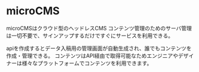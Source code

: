 # microCMS

microCMSはクラウド型のヘッドレスCMS
コンテンツ管理のためのサーバ管理は一切不要で、サインアップするだけですぐにサービスを利用できる。

apiを作成するとデータ入稿用の管理画面が自動生成され、誰でもコンテンツを作成・管理できる。
コンテンツはAPI経由で取得可能なためエンジニアやデザイナーは様々なプラットフォームでコンテンツを利用できます。